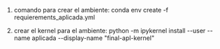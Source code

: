 1. comando para crear el ambiente: 
conda env create -f requierements_aplicada.yml   

2. crear el kernel para el ambiente: 
python -m ipykernel install --user --name aplicada --display-name "final-apl-kernel"